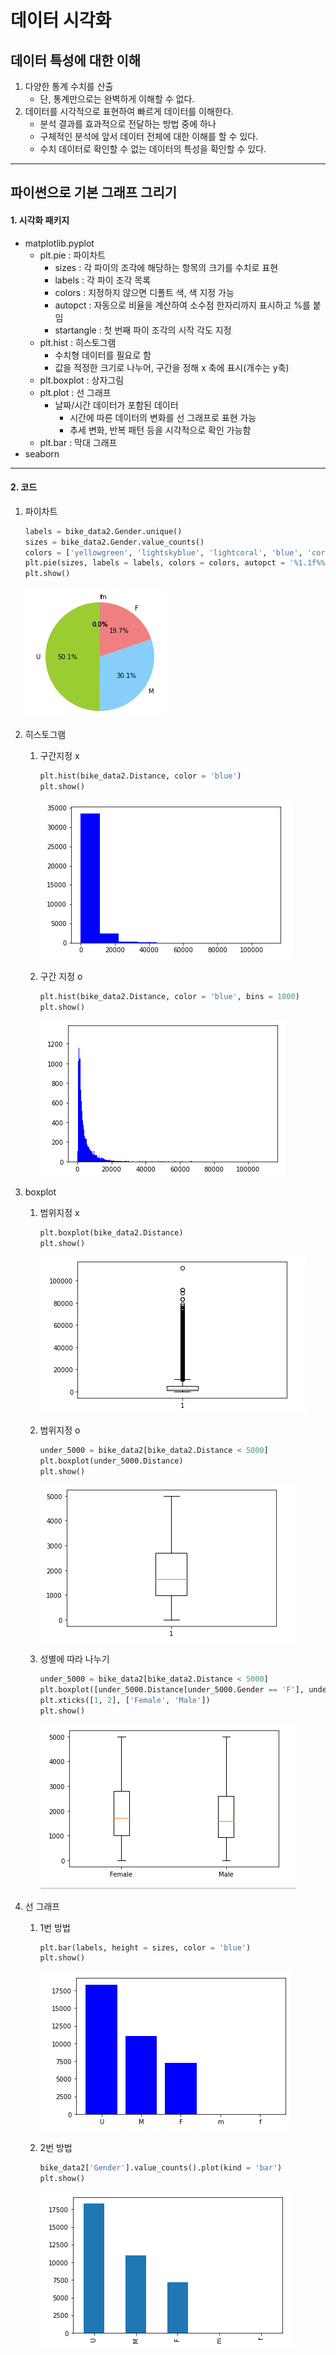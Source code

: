 # 데이터 시각화



## 데이터 특성에 대한 이해

1. 다양한 통계 수치를 산출
   - 단, 통계만으로는 완벽하게 이해할 수 없다.
2. 데이터를 시각적으로 표현하여 빠르게 데이터를 이해한다.
   - 분석 결과를 효과적으로 전달하는 방법 중에 하나
   - 구체적인 분석에 앞서 데이터 전체에 대한 이해를 할 수 있다.
   - 수치 데이터로 확인할 수 없는 데이터의 특성을 확인할 수 있다.



---

## 파이썬으로 기본 그래프 그리기



#### 1. 시각화 패키지

- matplotlib.pyplot
  - plt.pie : 파이차트
    - sizes : 각 파이의 조각에 해당하는 항목의 크기를 수치로 표현
    - labels : 각 파이 조각 목록
    - colors : 지정하지 않으면 디폴트 색, 색 지정 가능
    - autopct : 자동으로 비율을 계산하여 소수점 한자리까지 표시하고 %를 붙임
    - startangle : 첫 번째 파이 조각의 시작 각도 지정
  - plt.hist : 히스토그램
    - 수치형 데이터를 필요로 함
    - 값을 적정한 크기로 나누어, 구간을 정해 x 축에 표시(개수는 y축)
  - plt.boxplot : 상자그림
  - plt.plot : 선 그래프
    - 날짜/시간 데이터가 포함된 데이터
      - 시간에 따른 데이터의 변화를 선 그래프로 표현 가능
      - 추세 변화, 반복 패턴 등을 시각적으로 확인 가능함
  - plt.bar : 막대 그래프
- seaborn

---

#### 2. 코드

1. 파이차트

   ```python
   labels = bike_data2.Gender.unique()
   sizes = bike_data2.Gender.value_counts()
   colors = ['yellowgreen', 'lightskyblue', 'lightcoral', 'blue', 'coral']
   plt.pie(sizes, labels = labels, colors = colors, autopct = '%1.1f%%', startangle = 90)
   plt.show()
   ```

   ![image-20220508213915710]([DA]Data_visualization.assets/image-20220508213915710.png)

2. 히스토그램

   1. 구간지정 x

      ```python
      plt.hist(bike_data2.Distance, color = 'blue')
      plt.show()
      ```

      ![image-20220508214007029]([DA]Data_visualization.assets/image-20220508214007029.png)

   2. 구간 지정 o

      ```python
      plt.hist(bike_data2.Distance, color = 'blue', bins = 1000)
      plt.show()
      ```

      ![image-20220508214016495]([DA]Data_visualization.assets/image-20220508214016495.png)

3. boxplot

   1. 범위지정 x

      ```python
      plt.boxplot(bike_data2.Distance)
      plt.show()
      ```

      ![image-20220508214053697]([DA]Data_visualization.assets/image-20220508214053697.png)

   2. 범위지정 o

      ```python
      under_5000 = bike_data2[bike_data2.Distance < 5000]
      plt.boxplot(under_5000.Distance)
      plt.show()
      ```

      ![image-20220508214119180]([DA]Data_visualization.assets/image-20220508214119180.png)

   3. 성별에 따라 나누기

      ```python
      under_5000 = bike_data2[bike_data2.Distance < 5000]
      plt.boxplot([under_5000.Distance[under_5000.Gender == 'F'], under_5000.Distance[under_5000.Gender == 'M']])
      plt.xticks([1, 2], ['Female', 'Male'])
      plt.show()
      ```

      ![image-20220508214140716]([DA]Data_visualization.assets/image-20220508214140716.png)

4. 선 그래프

   1. 1번 방법

      ```python
      plt.bar(labels, height = sizes, color = 'blue')
      plt.show()
      ```

      ![image-20220508214223494]([DA]Data_visualization.assets/image-20220508214223494.png)

   2. 2번 방법

      ```python
      bike_data2['Gender'].value_counts().plot(kind = 'bar')
      plt.show()
      ```

      ![image-20220508214239152]([DA]Data_visualization.assets/image-20220508214239152.png)

      